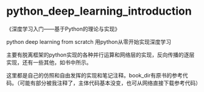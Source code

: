 # python_deep_learning_introduction
《深度学习入门——基于Python的理论与实现》

python deep learning from scratch
用python从零开始实现深度学习

主要有脱离框架的python实现的各种并行运算和网络层的实现，反向传播的逐层实现，还有一些其他，如书中所示。

这里都是自己的仿照和自由发挥的实现和笔记注释。book_dir有原书的参考代码。（可能有部分被我注释了，主体代码基本没变，也可从网络直接下载参考代码）





